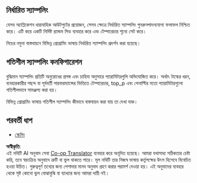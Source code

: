 <!--
CO_OP_TRANSLATOR_METADATA:
{
  "original_hash": "b0de03f7a3ff0204d8356bc61325c459",
  "translation_date": "2025-06-02T20:02:05+00:00",
  "source_file": "05-AdvancedTopics/mcp-sampling/README.md",
  "language_code": "bn"
}
-->
## নির্ধারিত স্যাম্পলিং

যেসব অ্যাপ্লিকেশন ধারাবাহিক আউটপুটের প্রয়োজন, সেসব ক্ষেত্রে নির্ধারিত স্যাম্পলিং পুনরুত্পাদনযোগ্য ফলাফল নিশ্চিত করে। এটি করে একটি নির্দিষ্ট র‍্যান্ডম সিড ব্যবহার করে এবং টেম্পারেচার শূন্যে সেট করে।

নিচের নমুনা বাস্তবায়নে বিভিন্ন প্রোগ্রামিং ভাষায় নির্ধারিত স্যাম্পলিং প্রদর্শন করা হয়েছে।

## গতিশীল স্যাম্পলিং কনফিগারেশন

বুদ্ধিমান স্যাম্পলিং প্রতিটি অনুরোধের প্রসঙ্গ এবং চাহিদা অনুসারে প্যারামিটারগুলি অভিযোজিত করে। অর্থাৎ টাস্কের ধরন, ব্যবহারকারীর পছন্দ বা পূর্ববর্তী পারফরম্যান্সের ভিত্তিতে টেম্পারেচার, top_p এবং পেনাল্টির মতো প্যারামিটারগুলো গতিশীলভাবে সামঞ্জস্য করা হয়।

বিভিন্ন প্রোগ্রামিং ভাষায় গতিশীল স্যাম্পলিং কীভাবে বাস্তবায়ন করা যায় তা দেখা যাক।

## পরবর্তী ধাপ

- [স্কেলিং](../mcp-scaling/README.md)

**অস্বীকৃতি**:  
এই নথিটি AI অনুবাদ সেবা [Co-op Translator](https://github.com/Azure/co-op-translator) ব্যবহার করে অনূদিত হয়েছে। আমরা যথাসাধ্য সঠিকতার চেষ্টা করি, তবে স্বয়ংক্রিয় অনুবাদে ত্রুটি বা ভুল থাকতে পারে। মূল নথিটি তার নিজস্ব ভাষায় কর্তৃপক্ষের উৎস হিসেবে বিবেচিত হওয়া উচিত। গুরুত্বপূর্ণ তথ্যের জন্য পেশাদার মানব অনুবাদ গ্রহণ করার পরামর্শ দেওয়া হয়। এই অনুবাদের ব্যবহার থেকে সৃষ্ট কোনো ভুল বোঝাবুঝি বা ব্যাখ্যার জন্য আমরা দায়ী নই।